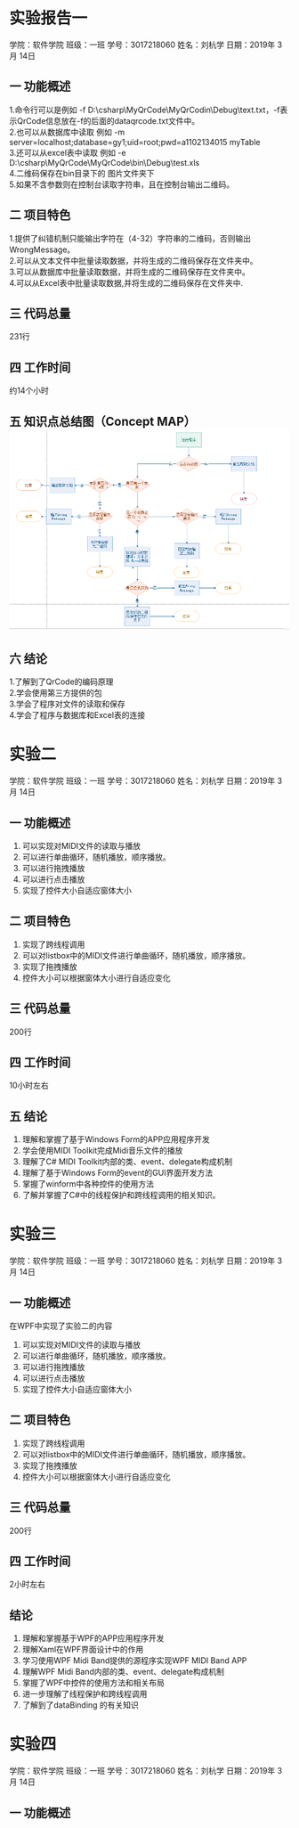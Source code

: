 # 实验报告一
学院：软件学院 班级：一班 学号：3017218060 姓名：刘杭学 日期：2019年 3月 14日  
## 一 功能概述
1.命令行可以是例如 -f D:\csharp\MyQrCode\MyQrCodin\Debug\text.txt，-f表示QrCode信息放在-f的后面的dataqrcode.txt文件中。  
2.也可以从数据库中读取 例如 -m server=localhost;database=gy1;uid=root;pwd=a1102134015 myTable  
3.还可以从excel表中读取 例如 -e D:\csharp\MyQrCode\MyQrCode\bin\Debug\test.xls  
4.二维码保存在bin目录下的 图片文件夹下  
5.如果不含参数则在控制台读取字符串，且在控制台输出二维码。  
## 二 项目特色
1.提供了纠错机制只能输出字符在（4-32）字符串的二维码，否则输出WrongMessage。  
2.可以从文本文件中批量读取数据，并将生成的二维码保存在文件夹中。  
3.可以从数据库中批量读取数据，并将生成的二维码保存在文件夹中。  
4.可以从Excel表中批量读取数据,并将生成的二维码保存在文件夹中.  
## 三 代码总量
231行  
## 四 工作时间
约14个小时
## 五 知识点总结图（Concept MAP）  ![](https://github.com/HangxueLiu/myExp/blob/master/MyQrCode/picture/1.png)
## 六 结论
1.了解到了QrCode的编码原理  
2.学会使用第三方提供的包  
3.学会了程序对文件的读取和保存  
4.学会了程序与数据库和Excel表的连接  


# 实验二
学院：软件学院 班级：一班 学号：3017218060 姓名：刘杭学 日期：2019年 3月 14日  
## 一 功能概述
1. 可以实现对MIDI文件的读取与播放  
2. 可以进行单曲循环，随机播放，顺序播放。 
3. 可以进行拖拽播放  
4. 可以进行点击播放
5. 实现了控件大小自适应窗体大小
## 二 项目特色
1. 实现了跨线程调用
2. 可以对listbox中的MIDI文件进行单曲循环，随机播放，顺序播放。 
3. 实现了拖拽播放  
4. 控件大小可以根据窗体大小进行自适应变化
## 三 代码总量
200行
## 四 工作时间
10小时左右
## 五 结论
1) 理解和掌握了基于Windows Form的APP应用程序开发
2) 学会使用MIDI Toolkit完成Midi音乐文件的播放
3) 理解了C# MIDI Toolkit内部的类、event、delegate构成机制
4) 理解了基于Windows Form的event的GUI界面开发方法
5) 掌握了winform中各种控件的使用方法
6) 了解并掌握了C#中的线程保护和跨线程调用的相关知识。

# 实验三
学院：软件学院 班级：一班 学号：3017218060 姓名：刘杭学 日期：2019年 3月 14日  
## 一 功能概述
在WPF中实现了实验二的内容
1. 可以实现对MIDI文件的读取与播放  
2. 可以进行单曲循环，随机播放，顺序播放。 
3. 可以进行拖拽播放  
4. 可以进行点击播放
5. 实现了控件大小自适应窗体大小
## 二 项目特色
1. 实现了跨线程调用
2. 可以对listbox中的MIDI文件进行单曲循环，随机播放，顺序播放。 
3. 实现了拖拽播放  
4. 控件大小可以根据窗体大小进行自适应变化
## 三 代码总量
200行
## 四 工作时间
2小时左右  
## 结论
1) 理解和掌握基于WPF的APP应用程序开发
2)  理解Xaml在WPF界面设计中的作用
3) 学习使用WPF Midi Band提供的源程序实现WPF MIDI Band APP
4) 理解WPF Midi Band内部的类、event、delegate构成机制
5) 掌握了WPF中控件的使用方法和相关布局
6) 进一步理解了线程保护和跨线程调用
7) 了解到了dataBinding 的有关知识

# 实验四
学院：软件学院 班级：一班 学号：3017218060 姓名：刘杭学 日期：2019年 3月 14日  
## 一 功能概述
